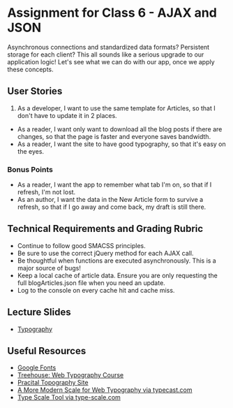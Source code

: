 # Assignment for Class 6 - AJAX and JSON

Asynchronous connections and standardized data formats? Persistent storage for each client? This all sounds like a serious upgrade to our application logic! Let's see what we can do with our app, once we apply these concepts.

## User Stories
 1. As a developer, I want to use the same template for Articles, so that I don't have to update it in 2 places.
 - As a reader, I want only want to download all the blog posts if there are changes, so that the page is faster and everyone saves bandwidth.
 - As a reader, I want the site to have good typography, so that it's easy on the eyes.

### Bonus Points
 - As a reader, I want the app to remember what tab I'm on, so that if I refresh, I'm not lost.
 - As an author, I want the data in the New Article form to survive a refresh, so that if I go away and come back, my draft is still there.


## Technical Requirements and Grading Rubric
 - Continue to follow good SMACSS principles.
 - Be sure to use the correct jQuery method for each AJAX call.
 - Be thoughtful when functions are executed asynchronously. This is a major source of bugs!
 - Keep a local cache of article data. Ensure you are only requesting the full blogArticles.json file when you need an update.
 - Log to the console on every cache hit and cache miss.

## Lecture Slides
 - [Typography](https://docs.google.com/presentation/d/12lziyHjqGJ_dKrJpmGJzFonXsUkx2kd2ckoRBhBoeX8/edit?usp=sharing)

## Useful Resources
 - [Google Fonts](www.google.com/fonts)
 - [Treehouse: Web Typography Course](teamtreehouse.com/library/web-typography)
 - [Pracital Topography Site](practicaltypography.com/)
 - [A More Modern Scale for Web Typography via typecast.com](typecast.com/blog/a-more-modern-scale-for-web-typography)
 - [Type Scale Tool via type-scale.com](type-scale.com)
